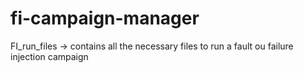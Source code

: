 # fi-campaign-manager
FI_run_files ->  contains all the necessary files to run a fault ou failure injection campaign
